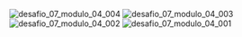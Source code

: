 ![desafio_07_modulo_04_004](https://github.com/user-attachments/assets/fec17206-933e-4b6d-b628-2c49d55d00a9)
![desafio_07_modulo_04_003](https://github.com/user-attachments/assets/d7c99094-59c8-4112-b11b-5bf857544c32)
![desafio_07_modulo_04_002](https://github.com/user-attachments/assets/3c10ec81-4b5a-432d-a665-9143ffcdf241)
![desafio_07_modulo_04_001](https://github.com/user-attachments/assets/0210a90f-febc-4ca8-83f6-feea1ea25ca3)
